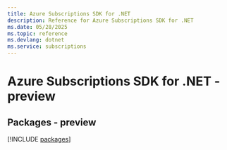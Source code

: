 ```yaml
---
title: Azure Subscriptions SDK for .NET
description: Reference for Azure Subscriptions SDK for .NET
ms.date: 05/28/2025
ms.topic: reference
ms.devlang: dotnet
ms.service: subscriptions
---
```

# Azure Subscriptions SDK for .NET - preview
## Packages - preview
[!INCLUDE [packages](subscriptions-index.md)]